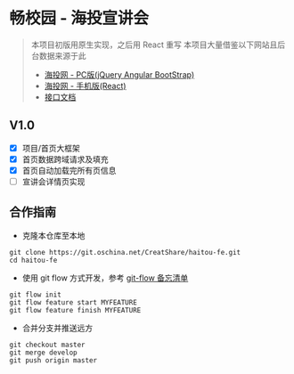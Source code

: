 # 畅校园 - 海投宣讲会

> 本项目初版用原生实现，之后用 React 重写
> 本项目大量借鉴以下网站且后台数据来源于此
> * [海投网 - PC版(jQuery Angular BootStrap)](http://xjh.haitou.cc/)
> * [海投网 - 手机版(React)](http://m.haitou.cc/xjh)
> * [接口文档](./interface.md)

## V1.0

- [X] 项目/首页大框架
- [X] 首页数据跨域请求及填充
- [X] 首页自动加载完所有页信息
- [ ] 宣讲会详情页实现

## 合作指南

* 克隆本仓库至本地

```
git clone https://git.oschina.net/CreatShare/haitou-fe.git
cd haitou-fe
```

* 使用 git flow 方式开发，参考 [git-flow 备忘清单](https://danielkummer.github.io/git-flow-cheatsheet/index.zh_CN.html)

```
git flow init
git flow feature start MYFEATURE
git flow feature finish MYFEATURE
```

* 合并分支并推送远方

```
git checkout master
git merge develop
git push origin master
```